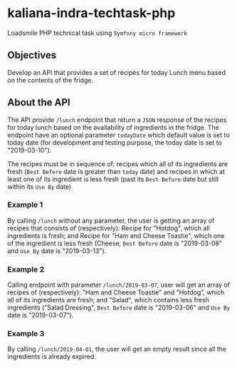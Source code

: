 # kaliana-indra-techtask-php

Loadsmile PHP technical task using ` Symfony micro framework `

## Objectives

Develop an API that provides a set of recipes for today Lunch menu based on the contents of the fridge.

## About the API

The API provide ` /lunch ` endpoint that return a ` JSON ` response of the recipes for today lunch based on the availability of ingredients in the fridge. The endpoint have an optional parameter ` todayDate ` which default value is set to today date (for development and testing purpose, the today date is set to "2019-03-10").

The recipes must be in sequence of: recipes which all of its ingredients are fresh (` Best Before ` date is greater than ` today ` date) and recipes in which at least one of its ingredient is less fresh (past its ` Best Before ` date but still within its ` Use By ` date)

### Example 1

By calling ` /lunch ` without any parameter, the user is getting an array of recipes that consists of (respectively): Recipe for "Hotdog", which all ingredients is fresh; and Recipe for "Ham and Cheese Toastie", which one of the ingredient is less fresh (Cheese, ` Best Before ` date is "2019-03-08" and ` Use By ` date is "2019-03-13").

### Example 2

Calling endpoint with parameter ` /lunch/2019-03-07 `, user will get an array of recipes of (respectively): "Ham and Cheese Toastie" and "Hotdog", which all of its ingredients are fresh; and "Salad", which contains less fresh ingredients ("Salad Dressing", ` Best Before ` date is "2019-03-06" and ` Use By ` date is "2019-03-07").

### Example 3

By calling ` /lunch/2019-04-01 `, the user will get an empty result since all the ingredients is already expired.
